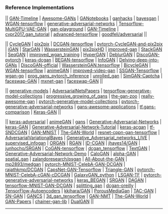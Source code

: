 ### Reference Implementations


|| [GAN-Timeline](https://github.com/dongb5/GAN-Timeline) | [Awesome-GANs](https://github.com/kozistr/Awesome-GANs) | [GANotebooks](https://github.com/tjwei/GANotebooks) | [ganhacks](https://github.com/soumith/ganhacks) | [bayesgan](https://github.com/andrewgordonwilson/bayesgan) | [WGAN-tensorflow](https://github.com/Zardinality/WGAN-tensorflow) | [generative-adversarial-networks](https://github.com/jonbruner/generative-adversarial-networks) | [Tensorflow-MultiGPU-VAE-GAN](https://github.com/timsainb/Tensorflow-MultiGPU-VAE-GAN) | [gan-playground](https://github.com/reiinakano/gan-playground) | [GAN-Timeline](https://github.com/dongb5/GAN-Timeline) | [cvpr2017_gan_tutorial](https://github.com/mingyuliutw/cvpr2017_gan_tutorial) | [advanced-tensorflow](https://github.com/sjchoi86/advanced-tensorflow) | [goodfeli/adversarial](https://github.com/goodfeli/adversarial) ||

|| [CycleGAN](https://github.com/junyanz/CycleGAN) | [pix2pix](https://github.com/phillipi/pix2pix) | [DCGAN-tensorflow](https://github.com/carpedm20/DCGAN-tensorflow) | [pytorch-CycleGAN-and-pix2pix](https://github.com/junyanz/pytorch-CycleGAN-and-pix2pix) | [iGAN](https://github.com/junyanz/iGAN) | [StarGAN](https://github.com/yunjey/StarGAN) | [WassersteinGAN](https://github.com/martinarjovsky/WassersteinGAN) | [pix2pixHD](https://github.com/NVIDIA/pix2pixHD) | [improved-gan](https://github.com/openai/improved-gan) | [StackGAN](https://github.com/hanzhanggit/StackGAN) | [SeqGAN](https://github.com/LantaoYu/SeqGAN) | [improved_wgan_training](https://github.com/igul222/improved_wgan_training) | [HyperGAN](https://github.com/255BITS/HyperGAN) | [DeblurGAN](https://github.com/KupynOrest/DeblurGAN) | [DiscoGAN-pytorch](https://github.com/carpedm20/DiscoGAN-pytorch) | [keras-dcgan](https://github.com/jacobgil/keras-dcgan) | [BEGAN-tensorflow](https://github.com/carpedm20/BEGAN-tensorflow) | [InfoGAN](https://github.com/openai/InfoGAN) | [Delving-deep-into-GANs](https://github.com/GKalliatakis/Delving-deep-into-GANs) | [DiscoGAN-official](https://github.com/SKTBrain/DiscoGAN) | [WassersteinGAN.tensorflow](https://github.com/shekkizh/WassersteinGAN.tensorflow) | [BicycleGAN](https://github.com/junyanz/BicycleGAN) | [WGAN-tensorflow](https://github.com/Zardinality/WGAN-tensorflow) | [animeGAN](https://github.com/jayleicn/animeGAN) | [improved-video-gan](https://github.com/bernhard2202/improved-video-gan) | [SSGAN-Tensorflow](https://github.com/gitlimlab/SSGAN-Tensorflow) | [wgan-gp](https://github.com/caogang/wgan-gp) | [prog_gans_pytorch_inference](https://github.com/ptrblck/prog_gans_pytorch_inference) | [unrolled_gan](https://github.com/poolio/unrolled_gan) | [SimGAN-Captcha](https://github.com/rickyhan/SimGAN-Captcha) | [faceswap-GAN](https://github.com/shaoanlu/faceswap-GAN) | [mxnet-gan](https://github.com/tqchen/mxnet-gan) | [faceswap-GAN](https://github.com/shaoanlu/faceswap-GAN) ||

|| [generative-models](https://github.com/wiseodd/generative-models) | [AdversarialNetsPapers](https://github.com/zhangqianhui/AdversarialNetsPapers) | [tensorflow-generative-model-collections](https://github.com/hwalsuklee/tensorflow-generative-model-collections) | [progressive_growing_of_gans](https://github.com/tkarras/progressive_growing_of_gans) | [the-gan-zoo](https://github.com/hindupuravinash/the-gan-zoo) | [really-awesome-gan](https://github.com/nightrome/really-awesome-gan) | [pytorch-generative-model-collections](https://github.com/znxlwm/pytorch-generative-model-collections) | [pytorch-generative-adversarial-networks](https://github.com/devnag/pytorch-generative-adversarial-networks) | [gans-awesome-applications](https://github.com/nashory/gans-awesome-applications) | [tf.gans-comparison](https://github.com/khanrc/tf.gans-comparison) | [Keras-GAN](https://github.com/eriklindernoren/Keras-GAN) ||


|| [keras-adversarial](https://github.com/bstriner/keras-adversarial) | [animeGAN](https://github.com/jayleicn/animeGAN) | [gans](https://github.com/diegoalejogm/gans) | [Generative-Adversarial-Networks](https://github.com/adeshpande3/Generative-Adversarial-Networks) | [keras-GAN](https://github.com/phreeza/keras-GAN) | [Generative-Adversarial-Network-Tutorial](https://github.com/uclaacmai/Generative-Adversarial-Network-Tutorial) | [keras-acgan](https://github.com/lukedeo/keras-acgan) | [tf-SNDCGAN](https://github.com/minhnhat93/tf-SNDCGAN) | [GAN-MNIST](https://github.com/yihui-he/GAN-MNIST) | [The-GAN-World](https://github.com/savan77/The-GAN-World) | [resnet-cppn-gan-tensorflow](https://github.com/hardmaru/resnet-cppn-gan-tensorflow) | [AdversarialVariationalBayes](https://github.com/LMescheder/AdversarialVariationalBayes) | [Generative_Adversarial_networks_LIVE](https://github.com/llSourcell/Generative_Adversarial_networks_LIVE) | [supervised_infogan](https://github.com/buriburisuri/supervised_infogan) | [ORGAN](https://github.com/gablg1/ORGAN) | [RGAN](https://github.com/ratschlab/RGAN) | [ID-CGAN](https://github.com/hezhangsprinter/ID-CGAN) |  [jhayes14/GAN](https://github.com/jhayes14/GAN) |  [junhocho/SRGAN](https://github.com/junhocho/SRGAN) |  [CoGAN-tensorflow](https://github.com/andrewliao11/CoGAN-tensorflow) |  [dcgan_tensorflow](https://github.com/jazzsaxmafia/dcgan_tensorflow) |  [TextGAN](https://github.com/AustinStoneProjects/TextGAN) |  [Generative-Adversarial-Network-Demo](https://github.com/llSourcell/Generative-Adversarial-Network-Demo) |  [CaloGAN](https://github.com/hep-lbdl/CaloGAN) |  [alpha-GAN](https://github.com/victor-shepardson/alpha-GAN) |  [spatial_gan](https://github.com/zalandoresearch/spatial_gan) |  [zalandoresearch/psgan](https://github.com/zalandoresearch/psgan) |  [All-About-the-GAN](https://github.com/hollobit/All-About-the-GAN) |  [mp2893/medgan](https://github.com/mp2893/medgan) |   [pytorch-MNIST-CelebA-GAN-DCGAN](https://github.com/znxlwm/pytorch-MNIST-CelebA-GAN-DCGAN) |  [rajathkmp/DCGAN](https://github.com/rajathkmp/DCGAN) |  [CapsNet-GAN-Tensorflow](https://github.com/vlraik/CapsNet-GAN-Tensorflow) |   [Triangle-GAN](https://github.com/LiqunChen0606/Triangle-GAN) |  [pytorch-MNIST-CelebA-cGAN-cDCGAN](https://github.com/znxlwm/pytorch-MNIST-CelebA-cGAN-cDCGAN) |  [GalaxyGAN_python](https://github.com/SpaceML/GalaxyGAN_python) |   [LSGAN-TF](https://github.com/GunhoChoi/LSGAN-TF) |  [pytorch-generative-adversarial-networks](https://github.com/mailmahee/pytorch-generative-adversarial-networks) |  [keras_BEGAN](https://github.com/mokemokechicken/keras_BEGAN) |   [SRGAN](https://github.com/leftthomas/SRGAN) |  [DAGAN](https://github.com/nebulaV/DAGAN) |  [tensorflow-MNIST-GAN-DCGAN](https://github.com/znxlwm/tensorflow-MNIST-GAN-DCGAN) |   [splitting_gan](https://github.com/CIFASIS/splitting_gan) |  [dcgan-oreilly](https://github.com/dmonn/dcgan-oreilly) |  [TensorFlow-Autoencoders](https://github.com/JulienSiems/TensorFlow-Autoencoders) |   [kkihara/GAN](https://github.com/kkihara/GAN) |   [PorousMediaGan](https://github.com/LukasMosser/PorousMediaGan) |   [TAC-GAN](https://github.com/dashayushman/TAC-GAN) |   [SN-GAN](https://github.com/godisboy/SN-GAN) |   [GANCS](https://github.com/gongenhao/GANCS) |   [3d_gan_tensorflow](https://github.com/timzhang642/3d_gan_tensorflow) |   [GAN-NMT](https://github.com/ngohoanhkhoa/GAN-NMT) | [The-GAN-World](https://github.com/savan77/The-GAN-World) | [GAN-Papers](https://github.com/LynnHo/GAN-Papers) | [chainer-gan-lib](https://github.com/pfnet-research/chainer-gan-lib) | [DualGAN](https://github.com/duxingren14/DualGAN) ||



----------------
